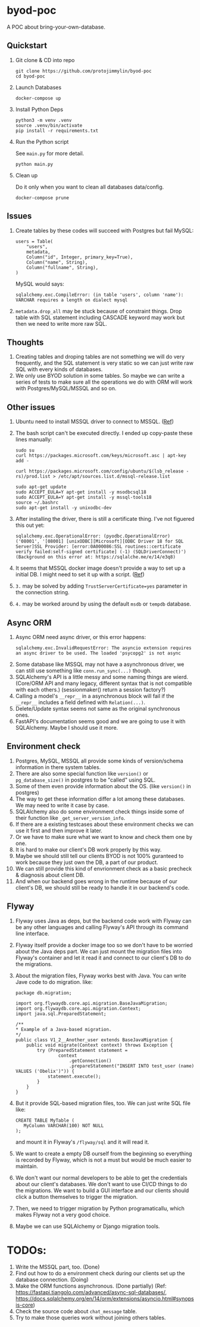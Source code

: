# byod-poc

A POC about bring-your-own-database.

## Quickstart

1. Git clone & CD into repo

   ```
   git clone https://github.com/protojimmylin/byod-poc
   cd byod-poc
   ```

2. Launch Databases

   ```
   docker-compose up
   ```

3. Install Python Deps

   ```
   python3 -m venv .venv
   source .venv/bin/activate
   pip install -r requirements.txt
   ```

4. Run the Python script

   See `main.py` for more detail.

   ```
   python main.py
   ```

5. Clean up

   Do it only when you want to clean all databases data/config.

   ```
   docker-compose prune
   ```

## Issues

1. Create tables by these codes will succeed with Postgres but fail MySQL:

   ```
   users = Table(
       "users",
       metadata,
       Column("id", Integer, primary_key=True),
       Column("name", String),
       Column("fullname", String),
   )
   ```

   MySQL would says:

   ```
   sqlalchemy.exc.CompileError: (in table 'users', column 'name'): VARCHAR requires a length on dialect mysql
   ```

2. `metadata.drop_all` may be stuck because of constraint things. Drop table with SQL statement including CASCADE keyword may work but then we need to write more raw SQL.

## Thoughts

1. Creating tables and droping tables are not something we will do very frequently, and the SQL statement is very static so we can just write raw SQL with every kinds of databases.
2. We only use BYOD solution in some tables. So maybe we can write a series of tests to make sure all the operations we do with ORM will work with Postgres/MySQL/MSSQL and so on.

## Other issues

1. Ubuntu need to install MSSQL driver to connect to MSSQL. ([Ref](https://learn.microsoft.com/en-us/sql/connect/odbc/linux-mac/installing-the-microsoft-odbc-driver-for-sql-server?view=sql-server-ver15#ubuntu18))
2. The bash script can't be executed directly. I ended up copy-paste these lines manually:

   ```
   sudo su
   curl https://packages.microsoft.com/keys/microsoft.asc | apt-key add -

   curl https://packages.microsoft.com/config/ubuntu/$(lsb_release -rs)/prod.list > /etc/apt/sources.list.d/mssql-release.list

   sudo apt-get update
   sudo ACCEPT_EULA=Y apt-get install -y msodbcsql18
   sudo ACCEPT_EULA=Y apt-get install -y mssql-tools18
   source ~/.bashrc
   sudo apt-get install -y unixodbc-dev
   ```

3. After installing the driver, there is still a certificate thing. I've not figuered this out yet:

   ```
   sqlalchemy.exc.OperationalError: (pyodbc.OperationalError) ('08001', '[08001] [unixODBC][Microsoft][ODBC Driver 18 for SQL Server]SSL Provider: [error:0A000086:SSL routines::certificate verify failed:self-signed certificate] (-1) (SQLDriverConnect)')
   (Background on this error at: https://sqlalche.me/e/14/e3q8)
   ```

4. It seems that MSSQL docker image doesn't provide a way to set up a initial DB. I might need to set it up with a script. ([Ref](https://github.com/microsoft/mssql-docker/issues/2))

5. `3.` may be solved by adding `TrustServerCertificate=yes` parameter in the connection string.

6. `4.` may be worked around by using the default `msdb` or `tempdb` database.

## Async ORM

1. Async ORM need async driver, or this error happens:
   ```
   sqlalchemy.exc.InvalidRequestError: The asyncio extension requires an async driver to be used. The loaded 'psycopg2' is not async
   ```
2. Some database like MSSQL may not have a asynchronous driver, we can still use something like `conn.run_sync(...)` though.
3. SQLAlchemy's API is a little messy and some naming things are wierd.
   (Core/ORM API and many legacy, different syntax that is not compatible with each others.)
   (sessionmaker() return a session factory?)
4. Calling a model's `__repr__` in a asynchronous block will fail if the `__repr__` includes a field defined with `Relation(...)`.
5. Delete/Update syntax seems not same as the original synchronous ones.
6. FastAPI's documentation seems good and we are going to use it with SQLAlchemy. Maybe I should use it more.

## Environment check

1. Postgres, MySQL, MSSQL all provide some kinds of version/schema information in there system tables.
2. There are also some special function like `version()` or `pg_database_size()` in postgres to be "called" using SQL.
3. Some of them even provide information about the OS. (like `version()` in postgres)
4. The way to get these information differ a lot among these databases. We may need to write it case by case.
5. SQLAlchemy also do some environment check things inside some of their function like `_get_server_version_info`.
6. If there are a existing testcases about these environment checks we can use it first and then improve it later.
7. Or we have to make sure what we want to know and check them one by one.
8. It is hard to make our client's DB work properly by this way.
9. Maybe we should still tell our clients BYOD is not 100% guranteed to work because they just own the DB, a part of our product.
10. We can still provide this kind of envrionment check as a basic precheck & diagnosis about client DB.
11. And when our backend goes wrong in the runtime because of our client's DB, we should still be ready to handle it in our backend's code.

## Flyway

1. Flyway uses Java as deps, but the backend code work with Flyway can be any other languages and calling Flyway's API through its command line interface.
2. Flyway itself provide a docker image too so we don't have to be worried about the Java deps part. We can just mount the migration files into Flyway's container and let it read it and connect to our client's DB to do the migrations.
3. About the migration files, Flyway works best with Java. You can write Jave code to do migration. like:

   ```
   package db.migration;

   import org.flywaydb.core.api.migration.BaseJavaMigration;
   import org.flywaydb.core.api.migration.Context;
   import java.sql.PreparedStatement;

   /**
   * Example of a Java-based migration.
   */
   public class V1_2__Another_user extends BaseJavaMigration {
       public void migrate(Context context) throws Exception {
           try (PreparedStatement statement =
                   context
                       .getConnection()
                       .prepareStatement("INSERT INTO test_user (name) VALUES ('Obelix')")) {
               statement.execute();
           }
       }
   }
   ```

4. But it provide SQL-based migration files, too. We can just write SQL file like:

   ```
   CREATE TABLE MyTable (
      MyColumn VARCHAR(100) NOT NULL
   );
   ```
   and mount it in Flyway's `/flyway/sql` and it will read it.

5. We want to create a empty DB ourself from the beginning so everything is recorded by Flyway, which is not a must but would be much easier to maintain.

6. We don't want our normal developers to be able to get the credentials about our client's databases. We don't want to use CI/CD things to do the migrations. We want to build a GUI interface and our clients should click a button themselves to trigger the migration.

7. Then, we need to trigger migration by Python programaticallu, which makes Flyway not a very good choice.

8. Maybe we can use SQLAlchemy or Django migration tools.

# TODOs:

1. Write the MSSQL part, too. (Done)
2. Find out how to do a environment check during our clients set up the database connection. (Doing)
3. Make the ORM functions asynchronous. (Done partially)
   (Ref: https://fastapi.tiangolo.com/advanced/async-sql-databases/, https://docs.sqlalchemy.org/en/14/orm/extensions/asyncio.html#synopsis-core)
4. Check the source code about `chat_message` table.
5. Try to make those queries work without joining others tables.
